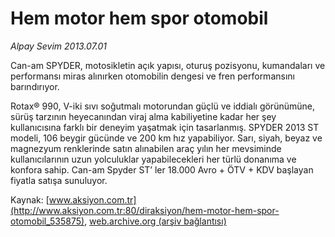# Hem motor hem spor otomobil

*Alpay Sevim 2013.07.01*

<div class="pNewsDetailMainContent ctx_content" itemprop="articleBody">
 <p>
  Can-am SPYDER, motosikletin açık yapısı, oturuş pozisyonu, kumandaları ve performansı miras alınırken otomobilin dengesi ve fren performansını barındırıyor.
 </p>
 <p>
  Rotax® 990, V-iki sıvı soğutmalı motorundan güçlü ve iddialı görünümüne, sürüş tarzının heyecanından viraj alma kabiliyetine kadar her şey kullanıcısına farklı bir deneyim yaşatmak için tasarlanmış. SPYDER 2013 ST modeli, 106 beygir gücünde ve 200 km hız yapabiliyor. Sarı, siyah, beyaz ve magnezyum renklerinde satın alınabilen araç yılın her mevsiminde kullanıcılarının uzun yolculuklar yapabilecekleri her türlü donanıma ve konfora sahip. Can-am Spyder ST’ ler 18.000 Avro + ÖTV + KDV başlayan fiyatla satışa sunuluyor.
 </p>
</div>


Kaynak: [www.aksiyon.com.tr](http://www.aksiyon.com.tr:80/diraksiyon/hem-motor-hem-spor-otomobil_535875), [web.archive.org (arşiv bağlantısı)](http://web.archive.org/web/20151020020112/http://www.aksiyon.com.tr:80/diraksiyon/hem-motor-hem-spor-otomobil_535875)

